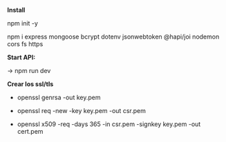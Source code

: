 **Install**

npm init -y

npm i express mongoose bcrypt dotenv jsonwebtoken @hapi/joi nodemon cors fs https

**Start API:**

 -> npm run dev

**Crear los ssl/tls**

  *  openssl genrsa -out key.pem
 
  *  openssl req -new -key key.pem -out csr.pem
  
  *  openssl x509 -req -days 365 -in csr.pem -signkey key.pem -out cert.pem

